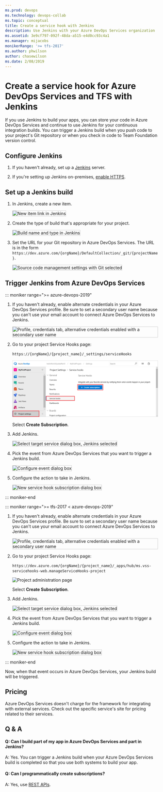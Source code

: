 ```yaml
---
ms.prod: devops
ms.technology: devops-collab
ms.topic: conceptual
title: Create a service hook with Jenkins
description: Use Jenkins with your Azure DevOps Services organization
ms.assetid: 3e9cf797-092f-48da-a515-e4d0cc93c4a1
ms.manager: mijacobs
monikerRange: '>= tfs-2017'
ms.author: phwilson
author: chasewilson
ms.date: 2/08/2019
---
```


# Create a service hook for Azure DevOps Services and TFS with Jenkins

If you use Jenkins to build your apps, you can store your code in Azure DevOps Services
and continue to use Jenkins for your continuous integration builds.
You can trigger a Jenkins build when you push code to your project's
Git repository or when you check in code to Team Foundation version control.

## Configure Jenkins

1. If you haven't already, set up a [Jenkins](https://jenkins-ci.org/) server.

2. If you're setting up Jenkins on-premises, [enable HTTPS](https://wiki.jenkins-ci.org/display/JENKINS/Starting+and+Accessing+Jenkins).

## Set up a Jenkins build

1. In Jenkins, create a new item.

   <img alt="New item link in Jenkins" src="./_img/jenkins/new-item.png" style="border: 1px solid #CCCCCC" />

2. Create the type of build that's appropriate for your project.

   <img alt="Build name and type in Jenkins" src="./_img/jenkins/my-build.png" style="border: 1px solid #CCCCCC" />

3. Set the URL for your Git repository in Azure DevOps Services.
The URL is in the form ```https://dev.azure.com/{orgName}/DefaultCollection/_git/{projectName}```.

   <img alt="Source code management settings with Git selected" src="./_img/jenkins/source-code-management-settings.png" style="border: 1px solid #CCCCCC" />

## Trigger Jenkins from Azure DevOps Services 

::: moniker range=">= azure-devops-2019"

1. If you haven't already, enable alternate credentials in your Azure DevOps Services profile.
Be sure to set a secondary user name because you can't use your email account
to connect Azure DevOps Services to Jenkins.

   <img alt="Profile, credentials tab, alternative credentials enabled with a secondary user name" src="./_img/jenkins/alternate-credentials.png" style="border: 1px solid #CCCCCC" />

1. Go to your project Service Hooks page: 

	`https://{orgName}/{project_name}/_settings/serviceHooks`

	![Project administration page](./_img/add-devops-service-hook.png)

	Select **Create Subscription**.

1. Add Jenkins.

   <img alt="Select target service dialog box, Jenkins selected" src="./_img/jenkins/target-service.png" style="border: 1px solid #CCCCCC" />

1. Pick the event from Azure DevOps Services that you want to trigger a Jenkins build.

   <img alt="Configure event dialog box" src="./_img/jenkins/configure-event.png" style="border: 1px solid #CCCCCC" />

1. Configure the action to take in Jenkins.

   <img alt="New service hook subscription dialog box" src="./_img/jenkins/subscription.png" style="border: 1px solid #CCCCCC" />

::: moniker-end

::: moniker range=">= tfs-2017 < azure-devops-2019"

1. If you haven't already, enable alternate credentials in your Azure DevOps Services profile.
Be sure to set a secondary user name because you can't use your email account
to connect Azure DevOps Services to Jenkins.

   <img alt="Profile, credentials tab, alternative credentials enabled with a secondary user name" src="./_img/jenkins/alternate-credentials.png" style="border: 1px solid #CCCCCC" />

1. Go to your project Service Hooks page: 

    `https://dev.azure.com/{orgName}/{project_name}/_apps/hub/ms.vss-servicehooks-web.manageServiceHooks-project`

	![Project administration page](./_img/add-service-hook.png)

	Select **Create Subscription**.

1. Add Jenkins.

   <img alt="Select target service dialog box, Jenkins selected" src="./_img/jenkins/target-service.png" style="border: 1px solid #CCCCCC" />

1. Pick the event from Azure DevOps Services that you want to trigger a Jenkins build.

   <img alt="Configure event dialog box" src="./_img/jenkins/configure-event.png" style="border: 1px solid #CCCCCC" />

1. Configure the action to take in Jenkins.

   <img alt="New service hook subscription dialog box" src="./_img/jenkins/subscription.png" style="border: 1px solid #CCCCCC" />

::: moniker-end

Now, when that event occurs in Azure DevOps Services, your Jenkins build will be triggered.

## Pricing
Azure DevOps Services doesn't charge for the framework for integrating with external services. Check out the specific service's site
for pricing related to their services. 

## Q & A

<!-- BEGINSECTION class="m-qanda" -->

#### Q: Can I build part of my app in Azure DevOps Services and part in Jenkins?

A: Yes. You can trigger a Jenkins build when your Azure DevOps Services build is completed so that you use both systems to build your app.

#### Q: Can I programmatically create subscriptions?

A: Yes, use [REST APIs](../create-subscription.md).

<!-- ENDSECTION -->
